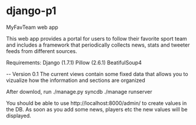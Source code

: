 django-p1
=========

MyFavTeam web app

This web app provides a portal for users to follow their favorite sport team and includes a framework that periodically collects news, stats and tweeter feeds from different sources. 

Requirements:
Django (1.7.1)
Pillow (2.6.1)
BeatifulSoup4

--
Version 0.1
The current views contain some fixed data that allows you to vizualize how the information and sections are organized 

After downlod, run 
./manage.py syncdb
./manage runserver

You should be able to use http://localhost:8000/admin/ to create values in the DB. As soon as you add some news, players etc the new values will be displayed.
